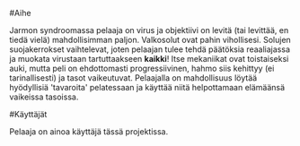 #Aihe

Jarmon syndroomassa pelaaja on virus ja objektiivi on levitä (tai levittää, en tiedä vielä) mahdollisimman paljon.
Valkosolut ovat pahin vihollisesi. Solujen suojakerrokset vaihtelevat, joten pelaajan tulee tehdä päätöksia reaaliajassa ja muokata virustaan tartuttaakseen <b>kaikki</b>! Itse mekaniikat ovat toistaiseksi auki, mutta peli on ehdottomasti progressiivinen, hahmo siis kehittyy (ei tarinallisesti) ja tasot vaikeutuvat. Pelaajalla on mahdollisuus löytää hyödyllisiä 'tavaroita' pelatessaan ja käyttää niitä helpottamaan elämäänsä vaikeissa tasoissa. 

#Käyttäjät

Pelaaja on ainoa käyttäjä tässä projektissa.
